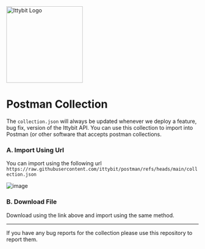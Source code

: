 <picture>
  <source media="(prefers-color-scheme: light)" srcset="https://github.com/user-attachments/assets/05908188-7eb0-4d78-a23b-072c0c07bb79">
  <source media="(prefers-color-scheme: dark)" srcset="https://github.com/user-attachments/assets/f0d9d823-16b6-4985-a8e4-7a1906dd0a56">
  <img alt="Ittybit Logo" src="https://github.com/user-attachments/assets/05908188-7eb0-4d78-a23b-072c0c07bb79" width="200px">
</picture>


# Postman Collection

The ```collection.json``` will always be updated whenever we deploy a feature, bug fix, version of the Ittybit API. You can use this collection to import into Postman (or other software that accepts postman collections.

### A. Import Using Url
You can import using the following url ```https://raw.githubusercontent.com/ittybit/postman/refs/heads/main/collection.json```

![image](https://github.com/user-attachments/assets/f6dff985-bb5b-484a-ade3-493a39cea1bc)

### B. Download File

Download using the link above and import using the same method.


---
If you have any bug reports for the collection please use this repository to report them.
